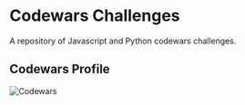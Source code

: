 # Codewars Challenges

A repository of Javascript and Python codewars challenges.

## Codewars Profile

![Codewars](https://www.codewars.com/users/indigorose/badges/large)
